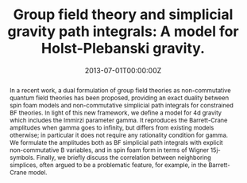 ---
title: "Group field theory and simplicial gravity path integrals: A model for Holst-Plebanski gravity."
authors: [A. Baratin, D.Oriti]
#- admin
#- Robert Ford
date: "2013-07-01T00:00:00Z"
doi: ""

# Schedule page publish date (NOT publication's date).
publishDate: "2017-01-01T00:00:00Z"

# Publication type.
# Legend: 0 = Uncategorized; 1 = Conference paper; 2 = Journal article;
# 3 = Preprint / Working Paper; 4 = Report; 5 = Book; 6 = Book section;
# 7 = Thesis; 8 = Patent
publication_types: ["2"]

# Publication name and optional abbreviated publication name.
publication: "Physical Review D 85, 044003."
publication_short: "Physical Review D, 2012"

abstract: In a recent work, a dual formulation of group field theories as non-commutative quantum field theories has been proposed, providing an exact duality between spin foam models and non-commutative simplicial path integrals for constrained BF theories. In light of this new framework, we define a model for 4d gravity which includes the Immirzi parameter gamma. It reproduces the Barrett-Crane amplitudes when gamma goes to infinity, but differs from existing models otherwise; in particular it does not require any rationality condition for gamma. We formulate the amplitudes both as BF simplicial path integrals with explicit non-commutative B variables, and in spin foam form in terms of Wigner 15j-symbols. Finally, we briefly discuss the correlation between neighboring simplices, often argued to be a problematic feature, for example, in the Barrett-Crane model.

# Summary. An optional shortened abstract.
summary: "PRD, 2012"

tags:
- Source Themes
featured: false

links:
- name: arXiv
  url: https://arxiv.org/abs/1111.5842
  icon_pack: fab
  
url_pdf: ''
url_code: ''
url_dataset: ''
url_poster: ''
url_project: ''
url_slides: ''
url_source: ''
url_video: ''

# Featured image
# To use, add an image named `featured.jpg/png` to your page's folder. 
image:
  caption: ''
  focal_point: ""
  preview_only: false

# Associated Projects (optional).
#   Associate this publication with one or more of your projects.
#   Simply enter your project's folder or file name without extension.
#   E.g. `internal-project` references `content/project/internal-project/index.md`.
#   Otherwise, set `projects: []`.
projects: []

# Slides (optional).
#   Associate this publication with Markdown slides.
#   Simply enter your slide deck's filename without extension.
#   E.g. `slides: "example"` references `content/slides/example/index.md`.
#   Otherwise, set `slides: ""`.
slides: ""
---